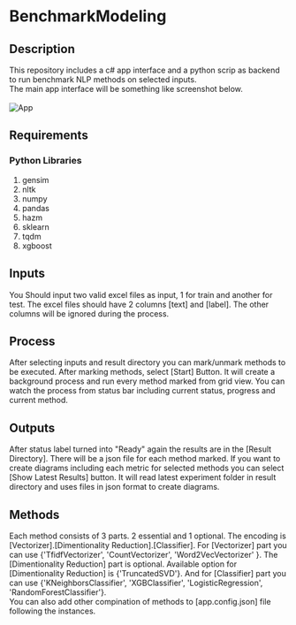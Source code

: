 # BenchmarkModeling
## Description
This repository includes a c# app interface and a python scrip as backend to run benchmark NLP methods on selected inputs.
<br/>
The main app interface will be something like screenshot below.
<br/>
<br/>
![App](https://user-images.githubusercontent.com/11568577/126013081-be2927eb-edb7-4bf1-a7d4-94fecf9e8361.PNG)

## Requirements
### Python Libraries
1. gensim
2. nltk
3. numpy
4. pandas
5. hazm
6. sklearn
7. tqdm
8. xgboost

## Inputs
You Should input two valid excel files as input, 1 for train and another for test. The excel files should have 2 columns [text] and [label]. The other columns will be ignored during the process.

## Process
After selecting inputs and result directory you can mark/unmark methods to be executed. After marking methods, select [Start] Button. It will create a background process and run every method marked from grid view. You can watch the process from status bar including current status, progress and current method.

## Outputs
After status label turned into "Ready" again the results are in the [Result Directory]. There will be a json file for each method marked. If you want to create diagrams including each metric for selected methods you can select [Show Latest Results] button. It will read latest experiment folder in result directory and uses files in json format to create diagrams.

## Methods
Each method consists of 3 parts. 2 essential and 1 optional. The encoding is [Vectorizer].[Dimentionality Reduction].[Classifier]. For [Vectorizer] part you can use {'TfidfVectorizer', 'CountVectorizer', 'Word2VecVectorizer' }. The [Dimentionality Reduction] part is optional. Available option for [Dimentionality Reduction] is {'TruncatedSVD'}. And for [Classifier] part you can use {'KNeighborsClassifier', 'XGBClassifier', 'LogisticRegression', 'RandomForestClassifier'}. 
<br/>You can also add other compination of methods to [app.config.json] file following the instances.
